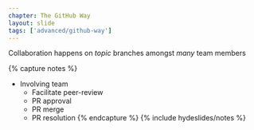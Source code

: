 ```yaml
---
chapter: The GitHub Way
layout: slide
tags: ['advanced/github-way']
---
```


Collaboration happens on _topic_ branches
amongst _many_ team members


{% capture notes %}
* Involving team
	* Facilitate peer-review
	* PR approval
	* PR merge
	* PR resolution
{% endcapture %}
{% include hydeslides/notes %}

	